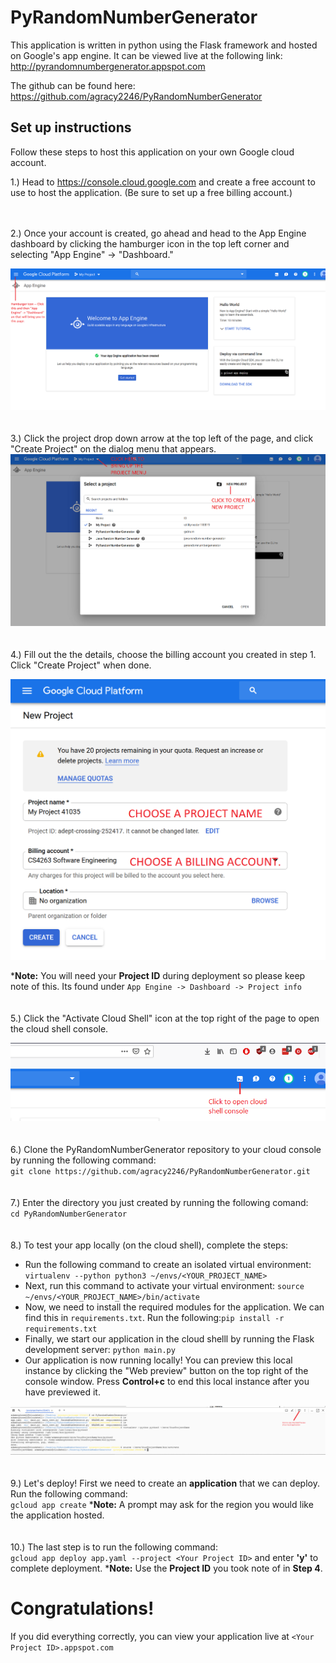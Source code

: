 # PyRandomNumberGenerator

This application is written in python using the Flask framework and hosted on Google's app engine. It can be viewed live at the following link:
http://pyrandomnumbergenerator.appspot.com

The github can be found here:
https://github.com/agracy2246/PyRandomNumberGenerator

## Set up instructions
Follow these steps to host this application on your own Google cloud account.

1.)  Head to https://console.cloud.google.com and create a free account to use to host the application.  (Be sure to set up a free billing account.)
<br>
<br>
<br>

2.) Once your account is created, go ahead and head to the App Engine dashboard by clicking the hamburger icon in the top left corner and selecting "App Engine" -> "Dashboard."

![]( doc/1_AppEngine_DashBoard_Start.png )
<br>
<br>
<br>
3.) Click the project drop down arrow at the top left of the page, and click "Create Project" on the dialog menu that appears.
![]( doc/2_CreateProjectMenu.png )
<br>
<br>
<br>
4.) Fill out the the details, choose the billing account you created in step 1. Click "Create Project" when done.

![]( doc/3_CreateProject_Details.png)

***Note:** You will need your **Project ID** during deployment so please keep note of this. Its found under ```App Engine -> Dashboard -> Project info```
<br>
<br>
<br>
5.) Click the "Activate Cloud Shell" icon at the top right of the page to open the cloud shell console.

![]( doc/4_OpenCloudShell.png )
<br>
<br>
<br>
6.) Clone the PyRandomNumberGenerator repository to your cloud console by running the following command:  
    ` git clone https://github.com/agracy2246/PyRandomNumberGenerator.git `
<br>
<br>
<br>
7.) Enter the directory you just created by running the following comand:  
    ` cd PyRandomNumberGenerator `
<br>
<br>
<br>
8.) To test your app locally (on the cloud shell), complete the steps:
  * Run the following command to create an isolated virtual environment:
     ` virtualenv --python python3 ~/envs/<YOUR_PROJECT_NAME> `
  * Next, run this command to activate your virtual environment:
     ` source ~/envs/<YOUR_PROJECT_NAME>/bin/activate `
  * Now, we need to install the required modules for the application. We can find this in ` requirements.txt `. Run the following:` pip install -r requirements.txt `
  * Finally, we start our application in the cloud shelll by running the Flask development server:
    ` python main.py `
  * Our application is now running locally! You can preview this local instance by clicking the "Web preview" button on the top right of the console window. Press **Control+c** to end this local instance after you have previewed it.  
  
  ![]( doc/5_LivePreview.png )
<br>
<br>
<br>
9.) Let's deploy! First we need to create an **application** that we can deploy. Run the following command:  
` gcloud app create `
***Note:** A prompt may ask for the region you would like the application hosted.
<br>
<br>
<br>
10.) The last step is to run the following command:  
` gcloud app deploy app.yaml --project <Your Project ID> `
and enter **'y'** to complete deployment.
***Note:** Use the **Project ID** you took note of in **Step 4**.

# Congratulations!
If you did everything correctly, you can view your application live at ` <Your Project ID>.appspot.com `


	

